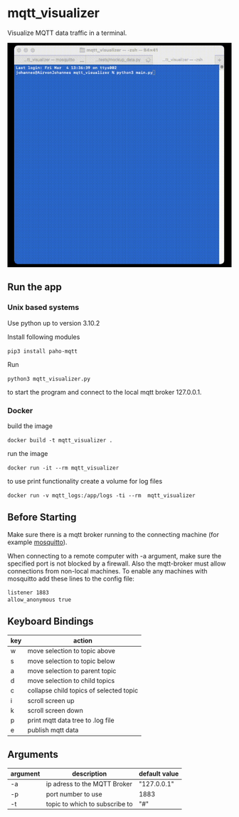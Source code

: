 # mqtt_visualizer
Visualize MQTT data traffic in a terminal.

![](https://github.com/jrohatsch/media_store/blob/master/mqtt_demo.gif)

## Run the app

### Unix based systems

Use python up to version 3.10.2

Install following modules

```pip3 install paho-mqtt```

Run 

```python3 mqtt_visualizer.py```

to start the program and connect to the local mqtt broker 127.0.0.1.

### Docker

build the image

```docker build -t mqtt_visualizer .```

run the image

```docker run -it --rm mqtt_visualizer```

to use print functionality create a volume for log files

```docker run -v mqtt_logs:/app/logs -ti --rm  mqtt_visualizer```




## Before Starting

Make sure there is a mqtt broker running to the connecting machine (for example [mosquitto](https://mosquitto.org/)).

When connecting to a remote computer with -a argument, make sure the specified port is not blocked by a firewall.
Also the mqtt-broker must allow connections from non-local machines. To enable any machines with mosquitto add these lines
to the config file:

```
listener 1883
allow_anonymous true
```

## Keyboard Bindings

| key | action |
----------|------------|
w    | move selection to topic above
s    | move selection to topic below
a    | move selection to parent topic
d    | move selection to child topics
c    | collapse child topics of selected topic
i    | scroll screen up
k    | scroll screen down
p    | print mqtt data tree to .log file
e    | publish mqtt data

## Arguments

| argument | description | default value
|----------|------------|---|
| -a | ip adress to the MQTT Broker| "127.0.0.1"
| -p | port number to use | 1883
| -t | topic to which to subscribe to| "#"
